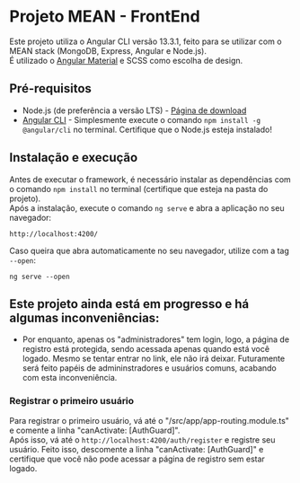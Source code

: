 # Projeto MEAN - FrontEnd

Este projeto utiliza o Angular CLI versão 13.3.1, feito para se utilizar com o MEAN stack (MongoDB, Express, Angular e Node.js).<br>
É utilizado o [Angular Material](https://material.angular.io/) e SCSS como escolha de design.

## Pré-requisitos

- Node.js (de preferência a versão LTS) - [Página de download](https://nodejs.org/en/download/)
- [Angular CLI](https://angular.io/cli) - Simplesmente execute o comando ```npm install -g @angular/cli``` no terminal. Certifique que o Node.js esteja instalado!

## Instalação e execução

Antes de executar o framework, é necessário instalar as dependências com o comando ```npm install``` no terminal (certifique que esteja na pasta do projeto).<br>
Após a instalação, execute o comando ```ng serve``` e abra a aplicação no seu navegador:
```
http://localhost:4200/
```

Caso queira que abra automaticamente no seu navegador, utilize com a tag ```--open```:

```
ng serve --open
```

## Este projeto ainda está em progresso e há algumas inconveniências:

- Por enquanto, apenas os "administradores" tem login, logo, a página de registro está protegida, sendo acessada apenas quando está você logado. Mesmo se tentar entrar no link, ele não irá deixar. Futuramente será feito papéis de admininstradores e usuários comuns, acabando com esta inconveniência.

### Registrar o primeiro usuário

Para registrar o primeiro usuário, vá até o "/src/app/app-routing.module.ts" e comente a linha "canActivate: [AuthGuard]".<br>
Após isso, vá até o ```http://localhost:4200/auth/register``` e registre seu usuário. Feito isso, descomente a linha "canActivate: [AuthGuard]" e certifique que você não pode acessar a página de registro sem estar logado.
